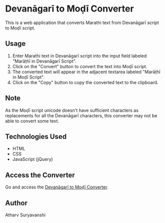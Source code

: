 # Devanāgarī to Moḍī Converter

This is a web application that converts Marathi text from Devanāgarī script to Moḍī script.

## Usage

1. Enter Marathi text in Devanāgarī script into the input field labeled "Marāṭhī in Devanāgarī Script".
2. Click on the "Convert" button to convert the text into Moḍī script.
3. The converted text will appear in the adjacent textarea labeled "Marāṭhī in Moḍī Script".
4. Click on the "Copy" button to copy the converted text to the clipboard.

## Note

As the Moḍī script unicode doesn't have sufficient characters as replacements for all the Devanāgarī characters, this converter may not be able to convert some text.

## Technologies Used

- HTML
- CSS
- JavaScript (jQuery)

## Access the Converter

Go and access the [Devanāgarī to Moḍī Converter](https://atharvsuryavanshi.github.io/D2M-DevanagariToModi/d2m.html).

## Author

Atharv Suryavanshi
